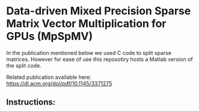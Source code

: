 # Data-driven Mixed Precision Sparse Matrix Vector Multiplication for GPUs (MpSpMV)

In the publication mentioned below we used C code to split sparse matrices. However for ease of use this reposotiry hosts a Matlab version of the split code.

Related publication available here: 
https://dl.acm.org/doi/pdf/10.1145/3371275


## Instructions:
```
